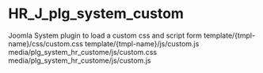 # HR_J_plg_system_custom
Joomla System plugin to load a custom css and script
form
template/{tmpl-name}/css/custom.css
template/{tmpl-name}/js/custom.js
media/plg_system_hr_custome/js/custom.css
media/plg_system_hr_custome/js/custom.js
